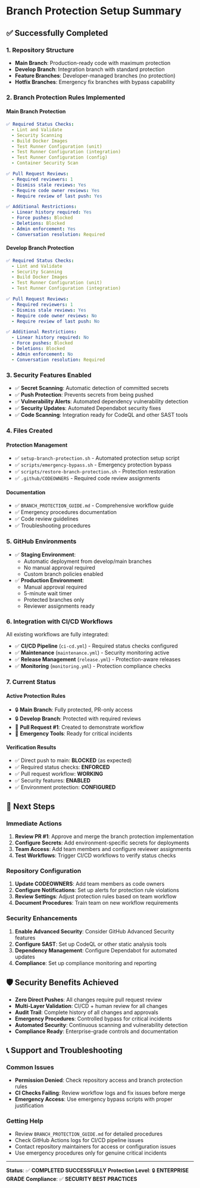 # Branch Protection Setup Summary

## ✅ Successfully Completed

### 1. **Repository Structure**

- **Main Branch**: Production-ready code with maximum protection
- **Develop Branch**: Integration branch with standard protection
- **Feature Branches**: Developer-managed branches (no protection)
- **Hotfix Branches**: Emergency fix branches with bypass capability

### 2. **Branch Protection Rules Implemented**

#### **Main Branch Protection**

```yaml
✅ Required Status Checks:
  - Lint and Validate
  - Security Scanning
  - Build Docker Images
  - Test Runner Configuration (unit)
  - Test Runner Configuration (integration)
  - Test Runner Configuration (config)
  - Container Security Scan

✅ Pull Request Reviews:
  - Required reviewers: 1
  - Dismiss stale reviews: Yes
  - Require code owner reviews: Yes
  - Require review of last push: Yes

✅ Additional Restrictions:
  - Linear history required: Yes
  - Force pushes: Blocked
  - Deletions: Blocked
  - Admin enforcement: Yes
  - Conversation resolution: Required
```

#### **Develop Branch Protection**

```yaml
✅ Required Status Checks:
  - Lint and Validate
  - Security Scanning
  - Build Docker Images
  - Test Runner Configuration (unit)
  - Test Runner Configuration (integration)

✅ Pull Request Reviews:
  - Required reviewers: 1
  - Dismiss stale reviews: Yes
  - Require code owner reviews: No
  - Require review of last push: No

✅ Additional Restrictions:
  - Linear history required: No
  - Force pushes: Blocked
  - Deletions: Blocked
  - Admin enforcement: No
  - Conversation resolution: Required
```

### 3. **Security Features Enabled**

- ✅ **Secret Scanning**: Automatic detection of committed secrets
- ✅ **Push Protection**: Prevents secrets from being pushed
- ✅ **Vulnerability Alerts**: Automated dependency vulnerability detection
- ✅ **Security Updates**: Automated Dependabot security fixes
- ✅ **Code Scanning**: Integration ready for CodeQL and other SAST tools

### 4. **Files Created**

#### **Protection Management**

- ✅ `setup-branch-protection.sh` - Automated protection setup script
- ✅ `scripts/emergency-bypass.sh` - Emergency protection bypass
- ✅ `scripts/restore-branch-protection.sh` - Protection restoration
- ✅ `.github/CODEOWNERS` - Required code review assignments

#### **Documentation**

- ✅ `BRANCH_PROTECTION_GUIDE.md` - Comprehensive workflow guide
- ✅ Emergency procedures documentation
- ✅ Code review guidelines
- ✅ Troubleshooting procedures

### 5. **GitHub Environments**

- ✅ **Staging Environment**:
  - Automatic deployment from develop/main branches
  - No manual approval required
  - Custom branch policies enabled
- ✅ **Production Environment**:
  - Manual approval required
  - 5-minute wait timer
  - Protected branches only
  - Reviewer assignments ready

### 6. **Integration with CI/CD Workflows**

All existing workflows are fully integrated:

- ✅ **CI/CD Pipeline** (`ci-cd.yml`) - Required status checks configured
- ✅ **Maintenance** (`maintenance.yml`) - Security monitoring active
- ✅ **Release Management** (`release.yml`) - Protection-aware releases
- ✅ **Monitoring** (`monitoring.yml`) - Protection compliance checks

### 7. **Current Status**

#### **Active Protection Rules**

- 🔒 **Main Branch**: Fully protected, PR-only access
- 🔒 **Develop Branch**: Protected with required reviews
- 📝 **Pull Request #1**: Created to demonstrate workflow
- 🚨 **Emergency Tools**: Ready for critical incidents

#### **Verification Results**

- ✅ Direct push to main: **BLOCKED** (as expected)
- ✅ Required status checks: **ENFORCED**
- ✅ Pull request workflow: **WORKING**
- ✅ Security features: **ENABLED**
- ✅ Environment protection: **CONFIGURED**

## 🎯 Next Steps

### Immediate Actions

1. **Review PR #1**: Approve and merge the branch protection implementation
2. **Configure Secrets**: Add environment-specific secrets for deployments
3. **Team Access**: Add team members and configure reviewer assignments
4. **Test Workflows**: Trigger CI/CD workflows to verify status checks

### Repository Configuration

1. **Update CODEOWNERS**: Add team members as code owners
2. **Configure Notifications**: Set up alerts for protection rule violations
3. **Review Settings**: Adjust protection rules based on team workflow
4. **Document Procedures**: Train team on new workflow requirements

### Security Enhancements

1. **Enable Advanced Security**: Consider GitHub Advanced Security features
2. **Configure SAST**: Set up CodeQL or other static analysis tools
3. **Dependency Management**: Configure Dependabot for automated updates
4. **Compliance**: Set up compliance monitoring and reporting

## 🛡️ Security Benefits Achieved

- **Zero Direct Pushes**: All changes require pull request review
- **Multi-Layer Validation**: CI/CD + human review for all changes
- **Audit Trail**: Complete history of all changes and approvals
- **Emergency Procedures**: Controlled bypass for critical incidents
- **Automated Security**: Continuous scanning and vulnerability detection
- **Compliance Ready**: Enterprise-grade controls and documentation

## 📞 Support and Troubleshooting

### Common Issues

- **Permission Denied**: Check repository access and branch protection rules
- **CI Checks Failing**: Review workflow logs and fix issues before merge
- **Emergency Access**: Use emergency bypass scripts with proper justification

### Getting Help

- Review `BRANCH_PROTECTION_GUIDE.md` for detailed procedures
- Check GitHub Actions logs for CI/CD pipeline issues
- Contact repository maintainers for access or configuration issues
- Use emergency procedures only for genuine critical incidents

---

**Status**: ✅ **COMPLETED SUCCESSFULLY**
**Protection Level**: 🔒 **ENTERPRISE GRADE**
**Compliance**: ✅ **SECURITY BEST PRACTICES**

